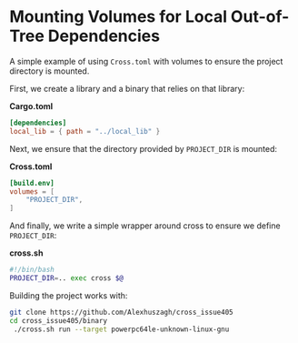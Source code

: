 # Mounting Volumes for Local Out-of-Tree Dependencies

A simple example of using `Cross.toml` with volumes to ensure the project directory is mounted.

First, we create a library and a binary that relies on that library:

**Cargo.toml**

```toml
[dependencies]
local_lib = { path = "../local_lib" }
```

Next, we ensure that the directory provided by `PROJECT_DIR` is mounted:

**Cross.toml**

```toml
[build.env]
volumes = [
    "PROJECT_DIR",
]
```

And finally, we write a simple wrapper around cross to ensure we define `PROJECT_DIR`:

**cross.sh**

```bash
#!/bin/bash
PROJECT_DIR=.. exec cross $@
````

Building the project works with:

```bash
git clone https://github.com/Alexhuszagh/cross_issue405
cd cross_issue405/binary
 ./cross.sh run --target powerpc64le-unknown-linux-gnu
```
